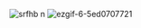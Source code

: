 
![srfhb n](https://github.com/user-attachments/assets/a7031c28-1718-49b5-b0ec-f2bf7c717c52)
 ![ezgif-6-5ed0707721](https://github.com/user-attachments/assets/2e814492-b0c4-4eaf-8f1f-645432386a42)
